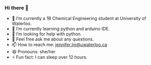 ### Hi there 👋

- 🔭 I’m currently a 1B Chemical Engineering student at University of Waterloo.
- 🌱 I’m currently learning python and arduino IDE.
- 🤔 I’m looking for help with python.
- 💬 Feel free ask me about any questions. 
- 📫 How to reach me: jennifer.jin@uwaterloo.ca
- 😄 Pronouns: she/her
- ⚡ Fun fact: I can sleep over 12 hours.

